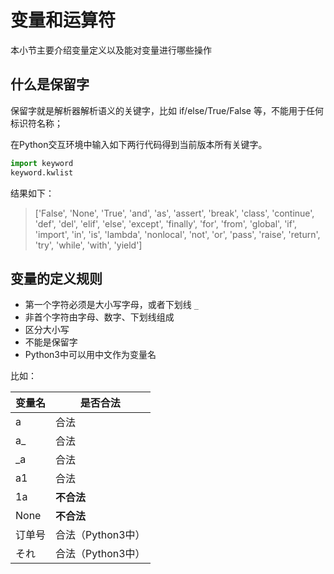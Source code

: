 # 变量和运算符

本小节主要介绍变量定义以及能对变量进行哪些操作

## 什么是保留字

保留字就是解析器解析语义的关键字，比如 if/else/True/False 等，不能用于任何标识符名称；

在Python交互环境中输入如下两行代码得到当前版本所有关键字。

```python
import keyword
keyword.kwlist
```

结果如下：

> ['False', 'None', 'True', 'and', 'as', 'assert', 'break', 'class', 'continue', 'def', 'del', 'elif', 'else', 'except', 'finally', 'for', 'from', 'global', 'if', 'import', 'in', 'is', 'lambda', 'nonlocal', 'not', 'or', 'pass', 'raise', 'return', 'try', 'while', 'with', 'yield']

## 变量的定义规则

- 第一个字符必须是大小写字母，或者下划线 `_`
- 非首个字符由字母、数字、下划线组成
- 区分大小写
- 不能是保留字
- Python3中可以用中文作为变量名

比如：

| 变量名 | 是否合法          |
| ------ | ----------------- |
| a      | 合法              |
| a_     | 合法              |
| _a     | 合法              |
| a1     | 合法              |
| 1a     | **不合法**        |
| None   | **不合法**        |
| 订单号 | 合法（Python3中） |
| それ   | 合法（Python3中） |

